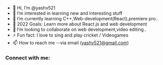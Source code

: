 - 👋 Hi, I’m @yashv521
- 👀 I’m interested in learning new and interesting stuff
- 🌱 I’m currently learning C++,Web-development(React),premiere pro..
- 🥅 2022 Goals: Learn more about React.js and web development
- 💞️ I’m looking to collaborate on web development,video editing..
- ⚡ Fun fact: I love to sing and play cricket / Videogames
- 📫 How to reach me --via email (yashv521@gmail.com)


### Connect with me:


<!---
yashv521/yashv521 is a ✨ special ✨ repository because its `README.md` (this file) appears on your GitHub profile.
You can click the Preview link to take a look at your changes.
--->
